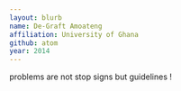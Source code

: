 ```yaml
---
layout: blurb
name: De-Graft Amoateng
affiliation: University of Ghana
github: atom
year: 2014
---
```

problems are not stop signs but guidelines !

